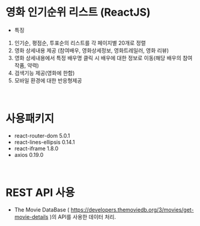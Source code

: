 # 영화 인기순위 리스트 (ReactJS)

 * 특징
 1. 인기순, 평점순, 투표순의 리스트를 각 페이지별 20개로 정렬
 2. 영화 상세내용 제공 (참여배우, 영화상세정보, 영화트레일러, 영화 리뷰)
 3. 영화 상세내용에서 특정 배우명 클릭 시 배우에 대한 정보로 이동(해당 배우의 참여작품, 약력)
 4. 검색기능 제공(영화에 한함)
 5. 모바일 환경에 대한 반응형제공
<br/>

# 사용패키지
* react-router-dom 5.0.1
* react-lines-ellipsis 0.14.1
* react-iframe 1.8.0
* axios 0.19.0
<br/>

# REST API 사용

* The Movie DataBase ( https://developers.themoviedb.org/3/movies/get-movie-details )의 API를 사용한 데이터 처리.


